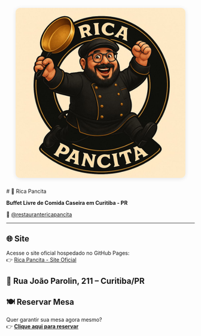 <!-- Imagem adicionada -->
<div style="text-align:center; margin: 24px 0;">
  <img src="IMG-20250924-WA0037(1).jpg" alt="Foto do Restaurante Rica Pancita" style="max-width: 90%; border-radius: 12px; box-shadow: 0 2px 12px rgba(0,0,0,0.1);">
</div>
# 🍴 Rica Pancita

**Buffet Livre de Comida Caseira em Curitiba - PR**
  
📱 [@restaurantericapancita](https://www.instagram.com/restaurantericapancita)  

---

## 🌐 Site
Acesse o site oficial hospedado no GitHub Pages:  
👉 [Rica Pancita - Site Oficial](https://arisecloudsolutions.github.io/ricapancita/)

📍 Rua João Parolin, 211 – Curitiba/PR
---

## 🍽️ Reservar Mesa
Quer garantir sua mesa agora mesmo?  
👉 [**Clique aqui para reservar**](https://arisecloudsolutions.github.io/ricapancita/#reserva)






